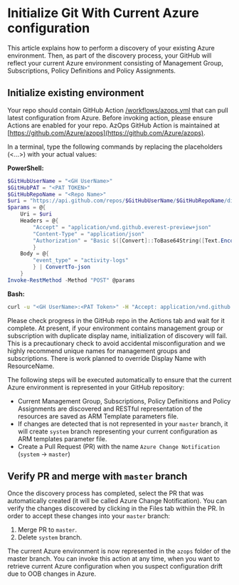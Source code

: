 # Initialize Git With Current Azure configuration

This article explains how to perform a discovery of your existing Azure environment. Then, as part of the discovery process, your GitHub will reflect your current Azure environment consisting of Management Group, Subscriptions, Policy Definitions and Policy Assignments.


## Initialize existing environment

Your repo should contain GitHub Action [/workflows/azops.yml](../../.github/workflows/azops.yml) that can pull latest configuration from Azure. Before invoking action, please ensure Actions are enabled for your repo. AzOps GitHub Action is maintained at [https://github.com/Azure/azops](https://github.com/Azure/azops).

In a terminal, type the following commands by replacing the placeholders (<...>) with your actual values:

**PowerShell:**
```powershell
$GitHubUserName = "<GH UserName>"
$GitHubPAT = "<PAT TOKEN>"
$GitHubRepoName = "<Repo Name>"
$uri = "https://api.github.com/repos/$GitHubUserName/$GitHubRepoName/dispatches"
$params = @{
    Uri = $uri
    Headers = @{
        "Accept" = "application/vnd.github.everest-preview+json"
        "Content-Type" = "application/json"
        "Authorization" = "Basic $([Convert]::ToBase64String([Text.Encoding]::ASCII.GetBytes(("{0}:{1}" -f $GitHubUserName,$GitHubPAT))))"
        }
    Body = @{
        "event_type" = "activity-logs"
        } | ConvertTo-json
    }
Invoke-RestMethod -Method "POST" @params
```

**Bash:**
```bash
curl -u "<GH UserName>:<PAT Token>" -H "Accept: application/vnd.github.everest-preview+json"  -H "Content-Type: application/json" https://api.github.com/repos/<Your GitHub ID>/<Your Repo Name>/dispatches --data '{"event_type": "activity-logs"}'
```

Please check progress in the GitHub repo in the Actions tab and wait for it complete. At present, if your environment contains management group or subscription with duplicate display name, initialization of discovery will fail. This is a precautionary check to avoid accidental misconfiguration and we highly recommend unique names for management groups and subscriptions. There is work planned to override Display Name with ResourceName.

The following steps will be executed automatically to ensure that the current Azure environment is represented in your GitHub repository:

* Current Management Group, Subscriptions, Policy Definitions and Policy Assignments are discovered and RESTful representation of the resources are  saved as ARM Template parameters file.
* If changes are detected that is not represented in your `master` branch, it will create `system` branch representing your current configuration as ARM templates parameter file.
* Create a Pull Request (PR) with the name `Azure Change Notification` (`system`  -> `master`)

## Verify PR and merge with `master` branch

Once the discovery process has completed, select the PR that was automatically created (it will be called Azure Change Notification). You can verify the changes discovered by clicking in the Files tab withiin the PR. In order to accept these changes into your `master` branch:

1. Merge PR to `master`.
2. Delete `system` branch.

The current Azure environment is now represented in the `azops` folder of the master branch. You can invoke this action at any time, when you want to retrieve current Azure configuration when you suspect configuration drift due to OOB changes in Azure.